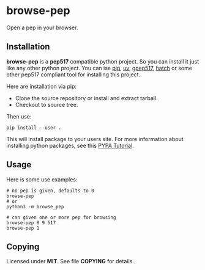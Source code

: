 # browse-pep

Open a pep in your browser.

## Installation

**browse-pep** is a **pep517** compatible python project. So you can install it
just like any other python project. You can ise [pip][1], [uv][2], [gpep517][3],
[hatch][4] or some other pep517 compliant tool for installing this project.

[1]: https://pip.pypa.io
[2]: https://docs.astral.sh/uv/
[3]: https://github.com/projg2/gpep517
[4]: https://hatch.pypa.io/latest/

Here are installation via pip:

* Clone the source repository or install and extract tarball.
* Checkout to source tree.

Then use:

	pip install --user .

This will install package to your users site. For more information about
installing python packages, see this [PYPA Tutorial][5].

[5]: https://packaging.python.org/en/latest/tutorials/installing-packages/

## Usage

Here is some use examples:

	# no pep is given, defaults to 0
	browse-pep
	# or
	python3 -m browse_pep

	# can given one or more pep for browsing
	browse-pep 8 9 517
	browse-pep 1

## Copying

Licensed under **MIT**. See file **COPYING** for details.
